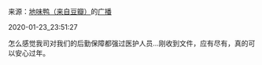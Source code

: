 来源：[地味鸭（来自豆瓣）](https://www.douban.com/people/47513232/)的[广播](https://www.douban.com/people/47513232/status/2771731327/)


2020-01-23_23:51:27


怎么感觉我司对我们的后勤保障都强过医护人员…刚收到文件，应有尽有，真的可以安心过年。
